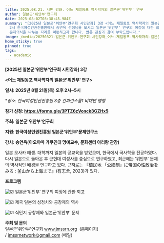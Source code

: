 ```yaml
---
title: 2025.08.21. 시민 강좌. 어느 재일동포 역사학자의 일본군'위안부' 연구
author: 일본군'위안부'연구회
date: 2025-08-02T03:38:45.984Z
summary: "[2025년 일본군'위안부'연구회 시민강좌] 3강 <어느 재일동포 역사학자의 일본군'위안부' 연구> - 8월 21일(목) 오후
  2시 한국여성인권진흥원에서 송연옥 선생님을 모시고 일본군'위안부' 연구의 여정에 대한 회고와, 식민지 공창제 및 일본군'위안부'문제에 대한
  문제의식을 나누는 자리를 마련하고자 합니다. 많은 관심과 참여 부탁드립니다."
image: /media/20250821-일본군-위안부-연구회-시민강좌_어느-재일동포-역사학자의-일본군-위안부-연구_포스터-0802최종-.png
home_sticky: true
pinned: true
tags:
  - academic
---
```

**\[2025년 일본군'위안부'연구회 시민강좌] 3강**

**<﻿어느 재일동포 역사학자의 일본군'위안부' 연구>**

<!--StartFragment-->

**일시: 2025년 8월 21일(목) 오후 2시~5시**

**장소: 한국여성인권진흥원 3층 컨퍼런스룸1 *비대면 병행**

**참가 신청: https://forms.gle/3PTZ6zVonck3GZHx5**

**주최: 일본군'위안부'연구회**

**지원: 한국여성인권진흥원 일본군'위안부'문제연구소**

**강사: 송연옥(아오야마 가쿠인대 명예교수, 문화센터 아리랑 관장)**

일본 오사카 태생. 대학까지 일본의 공교육을 받았으며, 한국에서 국사학을 전공하였다. 다시 일본으로 돌아온 후 근현대 여성사를 중심으로 연구하였고, 최근에는 ′위안부′ 문제의 역사적인 배경을 연구하고 있다. 근저로는 『植民地 「公娼制」に帝国の性政治をみる : 釜山から上海まで』(有志舍, 2023)가 있다.

**프로그램**

![☑](https://fonts.gstatic.com/s/e/notoemoji/16.0/2611/72.png) 일본군′위안부′ 연구의 여정에 관한 회고

![☑](https://fonts.gstatic.com/s/e/notoemoji/16.0/2611/72.png) 제국 일본의 성정치와 공창제의 역사

![☑](https://fonts.gstatic.com/s/e/notoemoji/16.0/2611/72.png) 식민지 공창제와 일본군′위안부′ 문제

<!--EndFragment-->

**주최 및 문의** \
일본군'위안부'연구회 www.jmssrn.org  (홈페이지) / jmssrnetwork@gmail.com (메일)